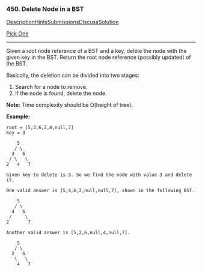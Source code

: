 ### 450. Delete Node in a BST

[Description](https://leetcode.com/problems/delete-node-in-a-bst/description/)[Hints](https://leetcode.com/problems/delete-node-in-a-bst/hints/)[Submissions](https://leetcode.com/problems/delete-node-in-a-bst/submissions/)[Discuss](https://leetcode.com/problems/delete-node-in-a-bst/discuss/)[Solution](https://leetcode.com/problems/delete-node-in-a-bst/solution/)

[Pick One](https://leetcode.com/problems/random-one-question/)

------

Given a root node reference of a BST and a key, delete the node with the given key in the BST. Return the root node reference (possibly updated) of the BST.

Basically, the deletion can be divided into two stages:

1. Search for a node to remove.
2. If the node is found, delete the node.

**Note:** Time complexity should be O(height of tree).

**Example:**

```
root = [5,3,6,2,4,null,7]
key = 3

    5
   / \
  3   6
 / \   \
2   4   7

Given key to delete is 3. So we find the node with value 3 and delete it.

One valid answer is [5,4,6,2,null,null,7], shown in the following BST.

    5
   / \
  4   6
 /     \
2       7

Another valid answer is [5,2,6,null,4,null,7].

    5
   / \
  2   6
   \   \
    4   7
```

 